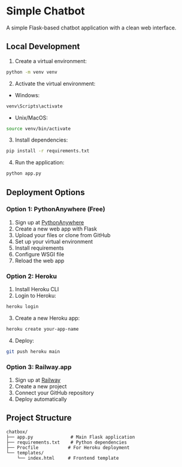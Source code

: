 # Simple Chatbot

A simple Flask-based chatbot application with a clean web interface.

## Local Development

1. Create a virtual environment:
```bash
python -m venv venv
```

2. Activate the virtual environment:
- Windows:
```bash
venv\Scripts\activate
```
- Unix/MacOS:
```bash
source venv/bin/activate
```

3. Install dependencies:
```bash
pip install -r requirements.txt
```

4. Run the application:
```bash
python app.py
```

## Deployment Options

### Option 1: PythonAnywhere (Free)
1. Sign up at [PythonAnywhere](https://www.pythonanywhere.com)
2. Create a new web app with Flask
3. Upload your files or clone from GitHub
4. Set up your virtual environment
5. Install requirements
6. Configure WSGI file
7. Reload the web app

### Option 2: Heroku
1. Install Heroku CLI
2. Login to Heroku:
```bash
heroku login
```
3. Create a new Heroku app:
```bash
heroku create your-app-name
```
4. Deploy:
```bash
git push heroku main
```

### Option 3: Railway.app
1. Sign up at [Railway](https://railway.app)
2. Create a new project
3. Connect your GitHub repository
4. Deploy automatically

## Project Structure
```
chatbox/
├── app.py              # Main Flask application
├── requirements.txt    # Python dependencies
├── Procfile           # For Heroku deployment
└── templates/
    └── index.html     # Frontend template
```
